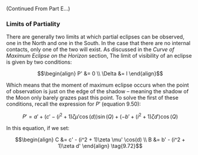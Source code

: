 (Continued From Part E...)
### Limits of Partiality
There are generally two limits at which partial eclipses can be observed, one in the North and one in the South. In the case that there are no internal contacts, only one of the two will exist. As discussed in the *Curve of Maximum Eclipse on the Horizon* section, The limit of visibility of an eclipse is given by two conditions:
```math
\begin{align}
P' &= 0 \\
\Delta &= l
\end{align}
```
Which means that the moment of maximum eclipse occurs when the point of observation is just on the edge of the shadow – meaning the shadow of the Moon only barely grazes past this point. To solve the first of these conditions, recall the expression for $P'$ (equation $9.50$):
```math
P' = a' + (c' - (i^2 + 1)\zeta \mu'\cos(d))\sin(Q) + (-b' + (i^2 + 1)\zeta d')\cos(Q)
```
In this equation, if we set:
```math
\begin{align}
C &= c' - (i^2 + 1)\zeta \mu' \cos(d) \\
B &= b' - (i^2 + 1)\zeta d'
\end{align} \tag{9.72}
```

